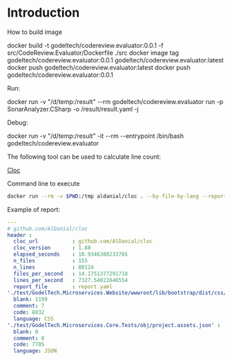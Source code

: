 # Introduction 

How to build image 

docker build -t godeltech/codereview.evaluator:0.0.1 -f src/CodeReview.Evaluator/Dockerfile ./src
docker image tag godeltech/codereview.evaluator:0.0.1 godeltech/codereview.evaluator:latest
docker push godeltech/codereview.evaluator:latest
docker push godeltech/codereview.evaluator:0.0.1

Run:

docker run -v "/d/temp:/result"   --rm godeltech/codereview.evaluator  run -p SonarAnalyzer.CSharp -o /result/result.yaml -j

Debug:

docker run -v "/d/temp:/result" -it --rm  --entrypoint /bin/bash  godeltech/codereview.evaluator

The following tool can be used to calculate line count:

[Cloc](https://github.com/AlDanial/cloc)

Command line to execute
```bash
docker run --rm -v $PWD:/tmp aldanial/cloc . --by-file-by-lang --report-file=report.yaml --yaml
```
Example of report:

```yaml
---
# github.com/AlDanial/cloc
header : 
  cloc_url           : github.com/AlDanial/cloc
  cloc_version       : 1.88
  elapsed_seconds    : 10.9346380233765
  n_files            : 155
  n_lines            : 80124
  files_per_second   : 14.1751377291718
  lines_per_second   : 7327.54022846554
  report_file        : report.yaml
'./test/GodelTech.Microservices.Website/wwwroot/lib/bootstrap/dist/css/bootstrap.css' :
  blank: 1199
  comment: 7
  code: 8832
  language: CSS
'./test/GodelTech.Microservices.Core.Tests/obj/project.assets.json' :
  blank: 0
  comment: 0
  code: 7705
  language: JSON
```